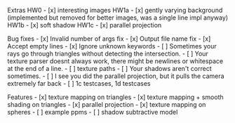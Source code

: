 Extras
    HW0
    - [x] interesting images
    HW1a
    - [x] gently varying background (implemented but removed for better images, was a single line impl anyway)
    HW1b
    - [x] soft shadow
    HW1c
    - [x] parallel projection

Bug fixes
    - [x] Invalid number of args fix
    - [x] Output file name fix
    - [x] Accept empty lines
    - [x] Ignore unknown keywords
    - [ ] Sometimes your rays go through triangles without detecting the intersection.
    - [ ] Your texture parser doesnt always work, there might be newlines or whitespace at the end of a line.
    - [ ] texture paths
    - [ ] Your shadows aren't correct sometimes.
    - [ ] I see you did the parallel projection, but it pulls the camera extremely far back
    - [ ] 1c testcases, 1d testcases

Features
    - [x] texture mapping on triangles
    - [x] texture mapping + smooth shading on triangles
    - [x] parallel projection
    - [x] texture mapping on spheres
    - [ ] example ppms
    - [ ] shadow subtractive model


